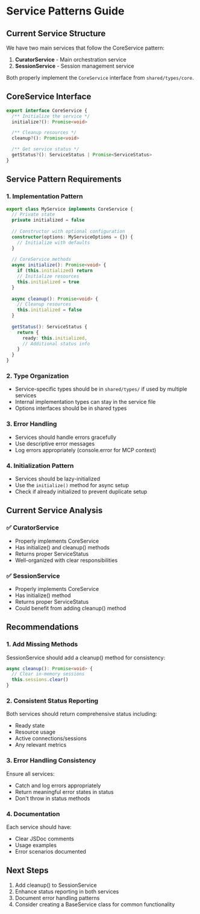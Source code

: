 # Service Patterns Guide

## Current Service Structure

We have two main services that follow the CoreService pattern:
1. **CuratorService** - Main orchestration service
2. **SessionService** - Session management service

Both properly implement the `CoreService` interface from `shared/types/core`.

## CoreService Interface

```typescript
export interface CoreService {
  /** Initialize the service */
  initialize?(): Promise<void>

  /** Cleanup resources */
  cleanup?(): Promise<void>

  /** Get service status */
  getStatus?(): ServiceStatus | Promise<ServiceStatus>
}
```

## Service Pattern Requirements

### 1. Implementation Pattern
```typescript
export class MyService implements CoreService {
  // Private state
  private initialized = false
  
  // Constructor with optional configuration
  constructor(options: MyServiceOptions = {}) {
    // Initialize with defaults
  }
  
  // CoreService methods
  async initialize(): Promise<void> {
    if (this.initialized) return
    // Initialize resources
    this.initialized = true
  }
  
  async cleanup(): Promise<void> {
    // Cleanup resources
    this.initialized = false
  }
  
  getStatus(): ServiceStatus {
    return {
      ready: this.initialized,
      // Additional status info
    }
  }
}
```

### 2. Type Organization
- Service-specific types should be in `shared/types/` if used by multiple services
- Internal implementation types can stay in the service file
- Options interfaces should be in shared types

### 3. Error Handling
- Services should handle errors gracefully
- Use descriptive error messages
- Log errors appropriately (console.error for MCP context)

### 4. Initialization Pattern
- Services should be lazy-initialized
- Use the `initialize()` method for async setup
- Check if already initialized to prevent duplicate setup

## Current Service Analysis

### ✅ CuratorService
- Properly implements CoreService
- Has initialize() and cleanup() methods
- Returns proper ServiceStatus
- Well-organized with clear responsibilities

### ✅ SessionService  
- Properly implements CoreService
- Has initialize() method
- Returns proper ServiceStatus
- Could benefit from adding cleanup() method

## Recommendations

### 1. Add Missing Methods
SessionService should add a cleanup() method for consistency:
```typescript
async cleanup(): Promise<void> {
  // Clear in-memory sessions
  this.sessions.clear()
}
```

### 2. Consistent Status Reporting
Both services should return comprehensive status including:
- Ready state
- Resource usage
- Active connections/sessions
- Any relevant metrics

### 3. Error Handling Consistency
Ensure all services:
- Catch and log errors appropriately
- Return meaningful error states in status
- Don't throw in status methods

### 4. Documentation
Each service should have:
- Clear JSDoc comments
- Usage examples
- Error scenarios documented

## Next Steps

1. Add cleanup() to SessionService
2. Enhance status reporting in both services
3. Document error handling patterns
4. Consider creating a BaseService class for common functionality